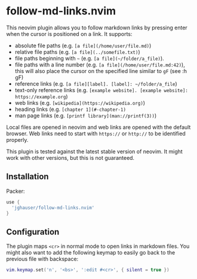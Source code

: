 # follow-md-links.nvim

This neovim plugin allows you to follow markdown links by pressing enter when the cursor is positioned on a link. It supports:

- absolute file paths (e.g. `[a file](/home/user/file.md)`)
- relative file paths (e.g. `[a file](../somefile.txt)`)
- file paths beginning with `~` (e.g. `[a file](~/folder/a_file)`).
- file paths with a line number (e.g. `[a file](/home/user/file.md:42)`), this will also place the cursor on the specified line similar to `gF` (see :h gF)
- reference links (e.g. `[a file][label]. [label]: ~/folder/a_file`)
- text-only reference links (e.g. `[example website]. [example website]: https://example.org`)
- web links (e.g. `[wikipedia](https://wikipedia.org)`)
- heading links (e.g. `[chapter 1](#-chapter-1)`
- man page links (e.g. `[printf library](man://printf(3))`)

Local files are opened in neovim and web links are opened with the default browser. Web links need to start with `https://` or `http://` to be identified properly.

This plugin is tested against the latest stable version of neovim. It might work with other versions, but this is not guaranteed.

## Installation

Packer:

```lua
use {
  'jghauser/follow-md-links.nvim'
}
```

## Configuration

The plugin maps `<cr>` in normal mode to open links in markdown files. You might also want to add the following keymap to easily go back to the previous file with backspace:

```lua
vim.keymap.set('n', '<bs>', ':edit #<cr>', { silent = true })
```
